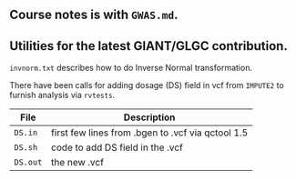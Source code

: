 ## Course notes is with `GWAS.md`.

## Utilities for the latest GIANT/GLGC contribution.

`invnorm.txt` describes how to do Inverse Normal transformation.

There have been calls for adding dosage (DS) field in vcf from `IMPUTE2` to furnish analysis via `rvtests`.

File    | Description 
--------|------------
`DS.in` | first few lines from .bgen to .vcf via qctool 1.5
`DS.sh` | code to add DS field in the .vcf
`DS.out`| the new .vcf
